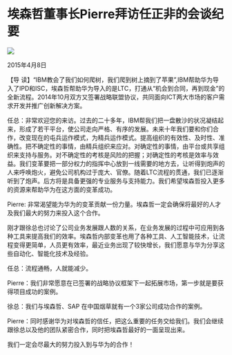 # 埃森哲董事长Pierre拜访任正非的会谈纪要
<img class="pv" src="https://api.visitor.plantree.me/visitor-badge/pv?namespace=plantree.me&key=renzhengfei-speeches/./docs/speeches/2015/04/埃森哲董事长Pierre拜访任正非的会谈纪要.md">


2015年4月8日



【导  读】“IBM教会了我们如何爬树，我们爬到树上摘到了苹果”,IBM帮助华为导入了IPD和ISC，埃森哲帮助华为导入的是LTC，打通从“机会到合同，再到现金”的全新流程。2014年10月双方又签署战略联盟协议，共同面向ICT两大市场的客户需求开发并推广创新解决方案。



任总：非常欢迎您的来访。过去的二十多年，IBM帮我们把一盘散沙的状况凝结起来，形成了若干平台，使公司走向严格、有序的发展。未来十年我们要和你们合作，改变现在的屯兵运作模式，为精兵运作模式。提高组织的有效性、及时性、准确性。把不确定性的事情，由精兵组织来应对。对确定性的事情，由平台或共享组织来支持与服务。对不确定性的考核是风险的把握；对确定性的考核是效率与效益。我们变革要把一部分权力的指挥中心放到一线需要的地方去，让听得到炮声的人来呼唤炮火，避免公司机构过于庞大、官僚。随着LTC流程的贯通，我们已逐渐听到了炮声。后方将是具备更强的专业服务与支持能力。我们希望埃森哲投入更多的资源来帮助华为在这方面的变革成功。

Pierre: 非常渴望能为华为的变革贡献一份力量。埃森哲一定会确保将最好的人才及我们最大的努力来投入这个合作。

刚才跟徐总也讨论了公司业务发展跟人数的关系，在业务发展的过程中可应用到各种工具来提高我们的效率。埃森哲内部变革也用了各种工具、人工智能技术，让流程变得更简单，人员更有效率，最近业务出现了较快增长，我们愿意与华为分享这些自动化、智能化技术及经验。

任总：流程通畅，人就能减少。

Pierre：我们非常愿意在已签署的战略协议框架下一起拓展市场，第一步就是要获得项目成功的案例。

徐总：我们与埃森哲、SAP 在中国烟草就有一个3家公司成功合作的案例。

Pierre：同时感谢华为对埃森哲的信任，把这么重要的任务交给我们。我们会继续跟徐总以及他的团队紧密合作，同时把埃森哲最好的一面呈现出来。

我们一定会尽最大的努力投入到与华为的合作！
